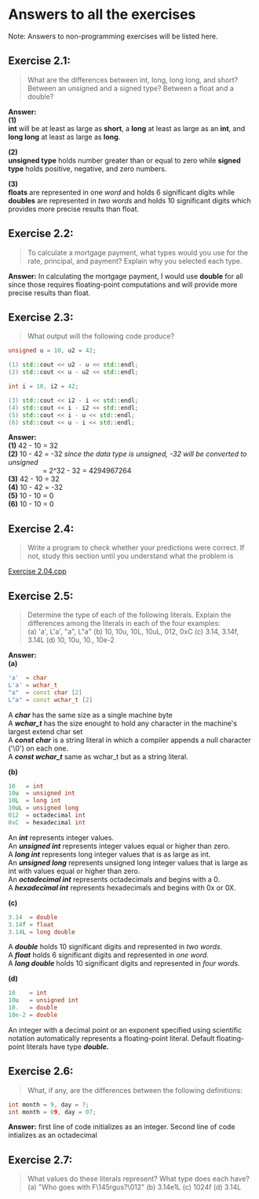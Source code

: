 # Answers to all the exercises
Note: Answers to non-programming exercises will be listed here.

## Exercise 2.1:
> What are the differences between int, long, long long,
  and short? Between an unsigned and a signed type? Between a float and
  a double?

**Answer:**  
**(1)**  
**int** will be at least as large as **short**, a **long** at
least as large as an **int**, and **long long** at least as large as **long**. 

**(2)**  
**unsigned type** holds number greater than or equal to zero while **signed type** holds
positive, negative, and zero numbers.

**(3)**  
**floats** are represented in one *word* and holds 6 significant digits
while **doubles** are represented in *two words* and holds 10 significant digits which provides more
precise results than float.

## Exercise 2.2: 
> To calculate a mortgage payment, what types would you use
  for the rate, principal, and payment? Explain why you selected each type.

**Answer:** In calculating the mortgage payment, I would use **double** for all since 
those requires floating-point computations and will provide more precise results than float.

## Exercise 2.3:
> What output will the following code produce?
```c++
unsigned u = 10, u2 = 42;

(1) std::cout << u2 - u << std::endl;
(2) std::cout << u - u2 << std::endl;

int i = 10, i2 = 42;

(3) std::cout << i2 - i << std::endl;
(4) std::cout << i - i2 << std::endl;
(5) std::cout << i - u << std::endl;
(6) std::cout << u - i << std::endl;
```

**Answer:**    
**(1)** 42 - 10 = 32  
**(2)** 10 - 42 = -32 *since the data type is unsigned, -32 will be converted to unsigned*  
&emsp;&emsp;&emsp;&emsp;&emsp;= 2^32 - 32 = 4294967264  
**(3)** 42 - 10 = 32  
**(4)** 10 - 42 = -32  
**(5)** 10 - 10 = 0  
**(6)** 10 - 10 = 0  

## Exercise 2.4: 
> Write a program to check whether your predictions were
  correct. If not, study this section until you understand what the problem is

[Exercise 2.04.cpp](2.04.cpp)

## Exercise 2.5: 
> Determine the type of each of the following literals. Explain
  the differences among the literals in each of the four examples:  
	(a) 'a', L'a', "a", L"a"
	(b) 10, 10u, 10L, 10uL, 012, 0xC
	(c) 3.14, 3.14f, 3.14L
	(d) 10, 10u, 10., 10e-2

**Answer:**   
**(a)**
```c++  
'a'  = char  
L'a' = wchar_t  
"a"  = const char [2]  
L"a" = const wchar_t [2]  
```	

 A ***char*** has the same size as a single machine byte  
 A ***wchar_t*** has the size enought to hold any character in the machine's largest extend char set  
 A ***const char*** is a string literal in which a compiler appends a null character ('\0') on each one.  
 A ***const wchar_t*** same as wchar_t but as a string literal.  

**(b)**
```c++
10   = int  
10u  = unsigned int  
10L  = long int  
10uL = unsigned long  
012  = octadecimal int  
0xC  = hexadecimal int  
```
An ***int*** represents integer values.  
An ***unsigned int*** represents integer values equal or higher than zero.  
A ***long int*** represents long integer values that is as large as int.  
An ***unsigned long*** represents unsigned long integer values that is large as int with values equal or higher than zero.  
An ***octadecimal int*** represents octadecimals and begins with a 0.  
A ***hexadecimal int*** represents hexadecimals and begins with 0x or 0X.  

**(c)**
```c++
3.14  = double
3.14f = float
3.14L = long double
```

A ***double*** holds 10 significant digits and represented in *two words.*  
A ***float*** holds 6 significant digits and represented in *one word.*  
A ***long double*** holds 10 significant digits and represented in *four words.*  

**(d)**
```c++
10    = int 
10u   = unsigned int
10.   = double 
10e-2 = double
```
An integer with a decimal point or an exponent specified using scientific notation
automatically represents a floating-point literal. Default floating-point literals 
have type ***double.***

## Exercise 2.6: 
> What, if any, are the differences between the following definitions:
```c++
int month = 9, day = 7;
int month = 09, day = 07;
```

**Answer:** first line of code initializes as an integer. Second line of code intializes as an octadecimal

## Exercise 2.7:
> What values do these literals represent? What type does each have?
	(a) "Who goes with F\145rgus?\012"
	(b) 3.14e1L
	(c) 1024f
	(d) 3.14L
